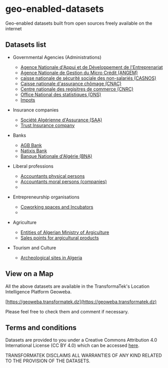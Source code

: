 # geo-enabled-datasets
Geo-enabled datasets built from open sources freely available on the internet

## Datasets list
* Governmental Agencies (Administrations)
    * [Agence Nationale d'Appui et de Développement de l'Entreprenariat](./dz-datasets/anade/anade_branches.csv)
    * [Agence Nationale de Gestion du Micro Crédit (ANGEM)](./dz-datasets/angem/angem_branches.csv)
    * [caisse nationale de sécurité sociale des non-salariés (CASNOS)](./dz-datasets/casnos/casnos_branches.csv)
    * [Caisse nationale d'assurance chômage (CNAC)](./dz-datasets/cnac/cnac_branches.csv)
    * [Centre nationale des regisitres de commerce (CNRC)](./dz-datasets/cnrc/cnrc_branches.csv)
    * [Office National des statistiques (ONS)](./dz-datasets/ons/ons_branches.csv)
    * [Impots](./dz-datasets/impots/impots.csv)

* Insurance companies 
    * [Société Algérienne d'Assurance (SAA)](./dz-datasets/insurance/saa-assurance/saa_branches.csv)
    * [Trust Insurance company](./dz-datasets/insurance/trust/trust_branches.csv)

* Banks 
    * [AGB Bank](./dz-datasets/banks/agb/agb_branches.csv)
    * [Natixis Bank ](./dz-datasets/banks/natixis/natixis_branches.csv)
    * [Banque Nationale d'Algérie (BNA)](./dz-datasets/banks/bna/bna_branches.csv)

* Liberal professions  
    * [Accountants physical persons](./dz-datasets/accountants/accountants_physical.csv)
    * [Accountants moral persons (companies)](./dz-datasets/accountants/accountants_moral.csv)
    * []()

* Entrepreneurship organisations   
    * [Coworking spaces and Incubators](./dz-datasets/coworking-incubators/coworking-incubators.csv)
    * []()

* Agriculture   
    * [Entities of Algerian Ministry of Argiculture](./dz-datasets/agriculture/madr_entities.csv)
    * [Sales points for argicultural products](./dz-datasets/agriculture/sales_points_agriculture.csv)

* Tourism and Culture   
    * [Archeological sites in Algeria](./dz-datasets/archeology/archeological_sites.csv)

## View on a Map 

All the above datasets are available in the TransformaTek's Location Intelligence Platform Geoweba.

[https://geoweba.transformatek.dz](https://geoweba.transformatek.dz)

Please feel free to check them and comment if necessary.

## Terms and conditions

Datasets are provided to you under a Creative Commons Attribution 4.0 International License (CC BY 4.0) which can be accessed [here](https://creativecommons.org/licenses/by/4.0/).

TRANSFORMATEK DISCLAIMS ALL WARRANTIES OF ANY KIND RELATED TO THE PROVISION OF THE DATASETS.
